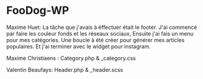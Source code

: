 ﻿# FooDog-WP

Maxime Huet: La tâche que j'avais à éffectuer était le footer.
             J'ai commencé par faire les couleur fonds et les réseaux sociaux,
             Ensuite j'ai fais un menu pour mes catégories.
             Une boucle à été créer pour générer mes articles populaires.
             Et j'ai terminer avec le widget pour instagram. 
             
Maxime Christiaens : Category.php & _category.css

Valentin Beaufays: Header.php & _header.scss
